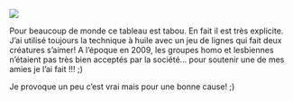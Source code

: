 ![](les-amoureuses.jpg)

Pour beaucoup de monde ce tableau est tabou. En fait il est très explicite. J’ai utilisé toujours la technique à huile avec un jeu de lignes qui fait deux créatures s’aimer! A l’époque en 2009, les groupes homo et lesbiennes n’étaient pas très bien acceptés par la société… pour soutenir une de mes amies je l’ai fait !!! ;)

Je provoque un peu c’est vrai mais pour une bonne cause! ;)